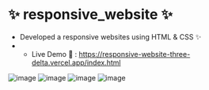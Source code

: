 # ✨ responsive_website ✨

- Developed a  responsive websites using HTML & CSS ✨
-   - Live Demo 🚀 : https://responsive-website-three-delta.vercel.app/index.html

 ![image](https://github.com/nupoorkedare2002/responsive_website/assets/143624372/98acb91f-80cd-4421-a1f5-e4a35b0ca2b2)
![image](https://github.com/nupoorkedare2002/responsive_website/assets/143624372/2a594282-a520-4fc3-a8aa-812b9e3a916c)
![image](https://github.com/nupoorkedare2002/responsive_website/assets/143624372/0b33b458-9b8a-4569-acdb-be1591089432)
![image](https://github.com/nupoorkedare2002/responsive_website/assets/143624372/18a375c1-4ba9-45fb-977a-9aea88769ff4)







